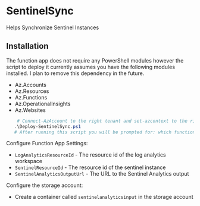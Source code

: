 # SentinelSync
Helps Synchronize Sentinel Instances

## Installation
The function app does not require any PowerShell modules however the script to deploy it currently assumes you have the following modules installed. I plan to remove this dependency in the future.
- Az.Accounts
- Az.Resources
- Az.Functions
- Az.OperationalInsights
- Az.Websites

```PowerShell
    # Connect-AzAccount to the right tenant and set-azcontext to the right subscription first
   .\Deploy-SentinelSync.ps1
   # After running this script you will be prompted for: which function app to update and which log analytics workspace to work with
```
Configure Function App Settings:
- `LogAnalyticsResourceId` - The resource id of the log analytics workspace
- `SentinelResourceId` - The resource id of the sentinel instance
- `SentinelAnalyticsOutputUrl` - The URL to the Sentinel Analytics output

Configure the storage account:
- Create a container called `sentinelanalyticsinput` in the storage account
